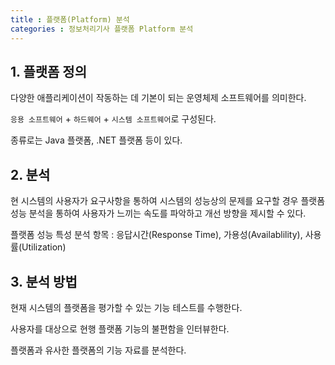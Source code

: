 ```yaml
---
title : 플랫폼(Platform) 분석
categories : 정보처리기사 플랫폼 Platform 분석
---
```


## 1. 플랫폼 정의

다양한 애플리케이션이 작동하는 데 기본이 되는 운영체제 소프트웨어를 의미한다.

`응용 소프트웨어` + `하드웨어` + `시스템 소프트웨어`로 구성된다.

종류로는 Java 플랫폼, .NET 플랫폼 등이 있다.

## 2. 분석

현 시스템의 사용자가 요구사항을 통하여 시스템의 성능상의 문제를 요구할 경우 플랫폼 성능 분석을 통하여 사용자가 느끼는 속도를 파악하고 개선 방향을 제시할 수 있다. 

플랫폼 성능 특성 분석 항목 : 응답시간(Response Time), 가용성(Availablility), 사용률(Utilization)

## 3. 분석 방법

현재 시스템의 플랫폼을 평가할 수 있는 기능 테스트를 수행한다.

사용자를 대상으로 현행 플랫폼 기능의 불편함을 인터뷰한다.  

플랫폼과 유사한 플랫폼의 기능 자료를 분석한다.

